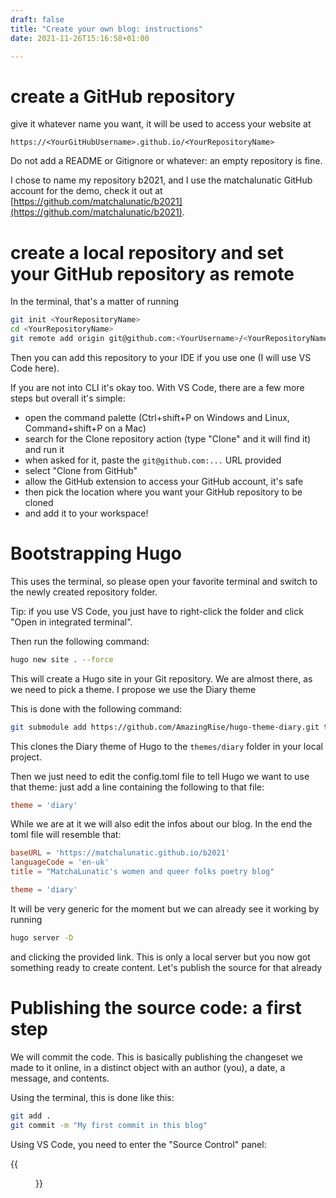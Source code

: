 ```yaml
---
draft: false
title: "Create your own blog: instructions"
date: 2021-11-26T15:16:58+01:00

---
```

# create a GitHub repository

give it whatever name you want, it will be used to access your website at

`https://<YourGitHubUsername>.github.io/<YourRepositoryName>`

Do not add a README or Gitignore or whatever: an empty repository is fine.

I chose to name my repository b2021, and I use the matchalunatic GitHub account for the demo, check it out at [https://github.com/matchalunatic/b2021](https://github.com/matchalunatic/b2021).

# create a local repository and set your GitHub repository as remote

In the terminal, that's a matter of running

```bash
git init <YourRepositoryName>
cd <YourRepositoryName>
git remote add origin git@github.com:<YourUsername>/<YourRepositoryName>.git
```

Then you can add this repository to your IDE if you use one (I will use VS Code here).

If you are not into CLI it's okay too. With VS Code, there are a few more steps
but overall it's simple:
- open the command palette (Ctrl+shift+P on Windows and Linux, Command+shift+P on a Mac)
- search for the Clone repository action (type "Clone" and it will find it) and run it
- when asked for it, paste the `git@github.com:...` URL provided
- select "Clone from GitHub"
- allow the GitHub extension to access your GitHub account, it's safe
- then pick the location where you want your GitHub repository to be cloned
- and add it to your workspace!

# Bootstrapping Hugo

This uses the terminal, so please open your favorite terminal and switch to the newly created repository folder.

Tip: if you use VS Code, you just have to right-click the folder and click "Open in integrated terminal".

Then run the following command:

```bash
hugo new site . --force
```

This will create a Hugo site in your Git repository. We are almost there, as we need to pick a theme. I propose we use the Diary theme

This is done with the following command:

```bash
git submodule add https://github.com/AmazingRise/hugo-theme-diary.git themes/diary
```

This clones the Diary theme of Hugo to the `themes/diary` folder in your local project.

Then we just need to edit the config.toml file to tell Hugo we want to use that theme: just add a
line containing the following to that file:

```toml
theme = 'diary'
```

While we are at it we will also edit the infos about our blog. In the end the toml file will resemble that:

```toml
baseURL = 'https://matchalunatic.github.io/b2021'
languageCode = 'en-uk'
title = "MatchaLunatic's women and queer folks poetry blog"

theme = 'diary'
```

It will be very generic for the moment but we can already see it working by running

```bash
hugo server -D
```

and clicking the provided link. This is only a local server but you now got something ready to create content. Let's publish the source for that already

# Publishing the source code: a first step

We will commit the code. This is basically publishing the changeset we made to it online, in a distinct object with an author (you), a date, a message, and contents.

Using the terminal, this is done like this:

```bash
git add .
git commit -m "My first commit in this blog"
```

Using VS Code, you need to enter the "Source Control" panel:

{{<figure title="such an icon" src="scicon.png" alt="a branch icon, with three dots and connecting lines forming a Y">}}
